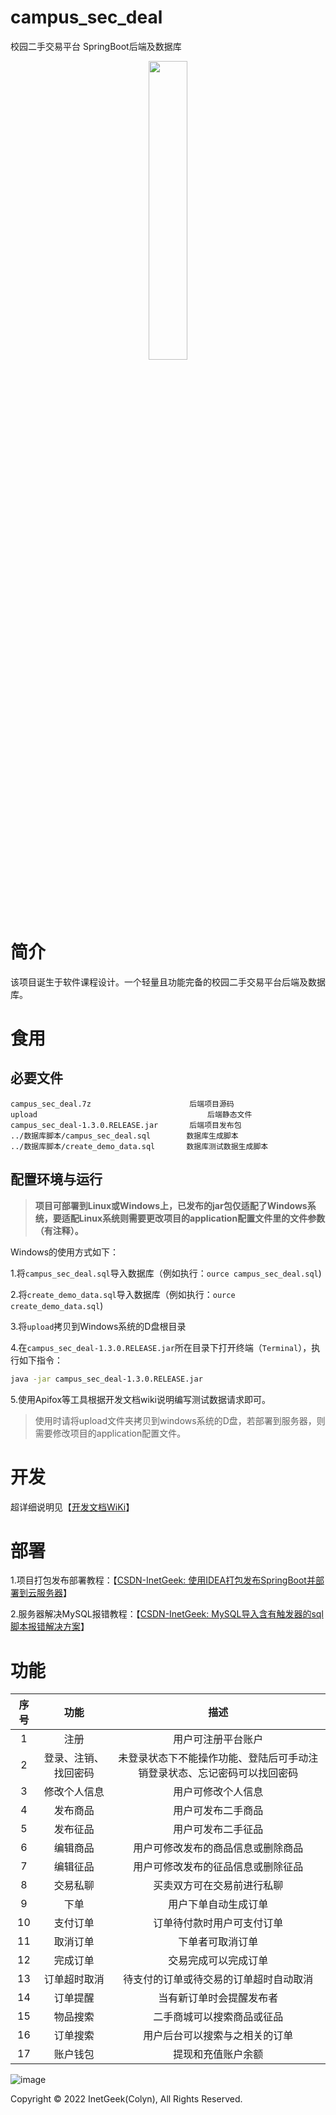 # campus_sec_deal
校园二手交易平台 SpringBoot后端及数据库
<div align="center">
<img src="https://user-images.githubusercontent.com/42563262/194395085-1bcad0f8-b826-4130-9bf6-27093716f4e1.png" width="35%" height="35%"/>
</div>

# 简介
该项目诞生于软件课程设计。一个轻量且功能完备的校园二手交易平台后端及数据库。
# 食用
## 必要文件
```
campus_sec_deal.7z			            后端项目源码
upload					                    后端静态文件
campus_sec_deal-1.3.0.RELEASE.jar		后端项目发布包
../数据库脚本/campus_sec_deal.sql		数据库生成脚本
../数据库脚本/create_demo_data.sql		数据库测试数据生成脚本
```

## 配置环境与运行
> **项目可部署到Linux或Windows上，已发布的jar包仅适配了Windows系统，要适配Linux系统则需要更改项目的application配置文件里的文件参数（有注释）。**

Windows的使用方式如下：

1.将`campus_sec_deal.sql`导入数据库（例如执行：`ource campus_sec_deal.sql`)

2.将`create_demo_data.sql`导入数据库（例如执行：`ource create_demo_data.sql`)

3.将`upload`拷贝到Windows系统的D盘根目录

4.在`campus_sec_deal-1.3.0.RELEASE.jar`所在目录下打开终端（`Terminal`），执行如下指令：
```bash
java -jar campus_sec_deal-1.3.0.RELEASE.jar
```

5.使用Apifox等工具根据开发文档wiki说明编写测试数据请求即可。

> 使用时请将upload文件夹拷贝到windows系统的D盘，若部署到服务器，则需要修改项目的application配置文件。

# 开发
超详细说明见【[开发文档WiKi](https://github.com/Inetgeek/campus_sec_deal/wiki/%E5%BC%80%E5%8F%91WiKi)】

# 部署
1.项目打包发布部署教程：【[CSDN-InetGeek: 使用IDEA打包发布SpringBoot并部署到云服务器](https://blog.csdn.net/qq_34532102/article/details/127018858)】

2.服务器解决MySQL报错教程：【[CSDN-InetGeek: MySQL导入含有触发器的sql脚本报错解决方案](https://blog.csdn.net/qq_34532102/article/details/127018488)】

# 功能
| 序号 |         功能         |                             描述                             |
| :--: | :------------------: | :----------------------------------------------------------: |
|  1   |         注册         |                      用户可注册平台账户                      |
|  2   | 登录、注销、找回密码 | 未登录状态下不能操作功能、登陆后可手动注销登录状态、忘记密码可以找回密码 |
|  3   |     修改个人信息     |                      用户可修改个人信息                      |
|  4   |       发布商品       |                      用户可发布二手商品                      |
|  5   |       发布征品       |                      用户可发布二手征品                      |
|  6   |       编辑商品       |              用户可修改发布的商品信息或删除商品              |
|  7   |       编辑征品       |              用户可修改发布的征品信息或删除征品              |
|  8   |       交易私聊       |                  买卖双方可在交易前进行私聊                  |
|  9   |         下单         |                     用户下单自动生成订单                     |
|  10  |       支付订单       |                  订单待付款时用户可支付订单                  |
|  11  |       取消订单       |                       下单者可取消订单                       |
|  12  |       完成订单       |                     交易完成可以完成订单                     |
|  13  |     订单超时取消     |            待支付的订单或待交易的订单超时自动取消            |
|  14  |       订单提醒       |                   当有新订单时会提醒发布者                   |
|  15  |       物品搜索       |                  二手商城可以搜索商品或征品                  |
|  16  |       订单搜索       |                用户后台可以搜索与之相关的订单                |
|  17  |       账户钱包       |                      提现和充值账户余额                      |

![image](https://user-images.githubusercontent.com/42563262/194394912-b099714a-1f13-48ff-bbd6-fc74174204a6.png)


Copyright © 2022 InetGeek(Colyn), All Rights Reserved. 
